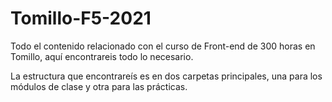 # Tomillo-F5-2021
Todo el contenido relacionado con el curso de Front-end de 300 horas en Tomillo, aquí encontrareis todo lo necesario.


La estructura que encontrareís es en dos carpetas principales, una para los módulos de clase y otra para las prácticas.